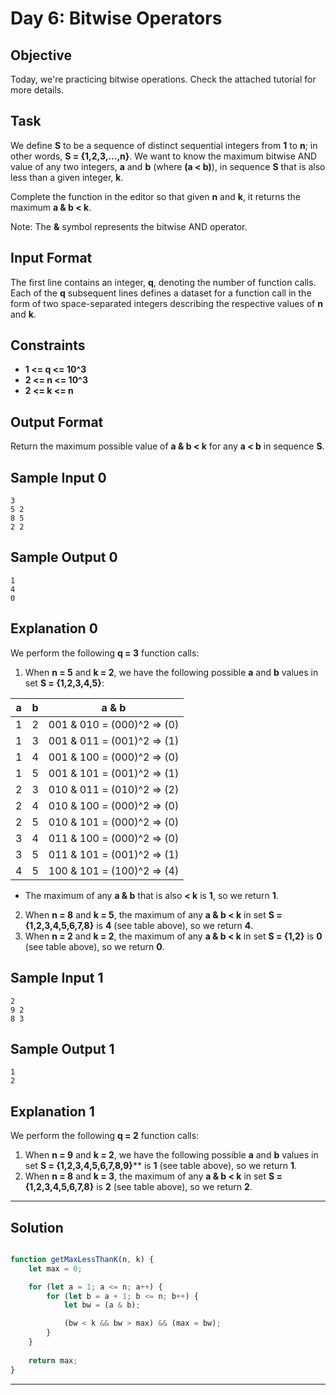 # Day 6: Bitwise Operators
## Objective

Today, we're practicing bitwise operations. Check the attached tutorial for more details.


## Task

We define **S** to be a sequence of distinct sequential integers from **1** to **n**; in other words, **S = {1,2,3,...,n}**. We want to know the maximum bitwise AND value of any two integers, **a** and **b** (where **(a < b)**), in sequence **S** that is also less than a given integer, **k**.

Complete the function in the editor so that given **n** and **k**, it returns the maximum **a & b < k**.

Note: The **&** symbol represents the bitwise AND operator.


## Input Format

The first line contains an integer, **q**, denoting the number of function calls. 
Each of the **q** subsequent lines defines a dataset for a function call in the form of two space-separated integers describing the respective values of **n** and **k**.


## Constraints
   
- **1 <= q <= 10^3**
- **2 <= n <= 10^3**
- **2 <= k <= n**


## Output Format
   
Return the maximum possible value of **a & b < k** for any **a < b** in sequence **S**.


## Sample Input 0
```
3
5 2
8 5
2 2
```

## Sample Output 0
```
1
4
0
```

## Explanation 0
   
We perform the following **q = 3** function calls:

1. When **n = 5** and **k = 2**, we have the following possible **a** and **b** values in set **S = {1,2,3,4,5}**:

| a | b | a & b |
|:---:|:---:|:---:|
| 1 | 2 | 001 & 010 = (000)^2 => (0) |
| 1 | 3 | 001 & 011 = (001)^2 => (1) |
| 1 | 4 | 001 & 100 = (000)^2 => (0) |
| 1 | 5 | 001 & 101 = (001)^2 => (1) |
| 2 | 3 | 010 & 011 = (010)^2 => (2) |
| 2 | 4 | 010 & 100 = (000)^2 => (0) |
| 2 | 5 | 010 & 101 = (000)^2 => (0) |
| 3 | 4 | 011 & 100 = (000)^2 => (0) |
| 3 | 5 | 011 & 101 = (001)^2 => (1) |
| 4 | 5 | 100 & 101 = (100)^2 => (4) |


- The maximum of any **a & b** that is also **< k** is **1**, so we return **1**.

2. When **n = 8** and **k = 5**, the maximum of any **a & b < k** in set **S = {1,2,3,4,5,6,7,8}** is **4** (see table above), so we return **4**.
3. When **n = 2** and **k = 2**, the maximum of any **a & b < k** in set **S = {1,2}** is **0** (see table above), so we return **0**.


## Sample Input 1
```
2
9 2
8 3
```

## Sample Output 1
```
1
2
```

## Explanation 1
   
We perform the following **q = 2** function calls:

1. When **n = 9** and **k = 2**, we have the following possible **a** and **b** values in set **S = {1,2,3,4,5,6,7,8,9}**** is **1** (see table above), so we return **1**.
2. When **n = 8** and **k = 3**, the maximum of any **a & b < k** in set **S = {1,2,3,4,5,6,7,8}** is **2** (see table above), so we return **2**.


---

## Solution

```javascript

function getMaxLessThanK(n, k) {
    let max = 0;

    for (let a = 1; a <= n; a++) {
        for (let b = a + 1; b <= n; b++) {
            let bw = (a & b);

            (bw < k && bw > max) && (max = bw);
        }
    }
 
    return max;
}

```

---

